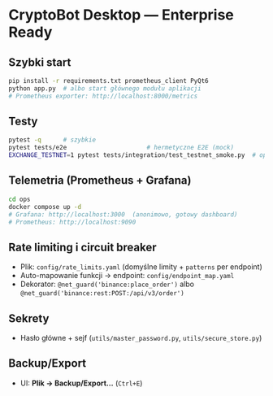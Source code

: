 # CryptoBot Desktop — Enterprise Ready

## Szybki start
```bash
pip install -r requirements.txt prometheus_client PyQt6
python app.py  # albo start głównego modułu aplikacji
# Prometheus exporter: http://localhost:8000/metrics
```

## Testy
```bash
pytest -q      # szybkie
pytest tests/e2e                      # hermetyczne E2E (mock)
EXCHANGE_TESTNET=1 pytest tests/integration/test_testnet_smoke.py  # opcjonalny testnet
```

## Telemetria (Prometheus + Grafana)
```bash
cd ops
docker compose up -d
# Grafana: http://localhost:3000  (anonimowo, gotowy dashboard)
# Prometheus: http://localhost:9090
```

## Rate limiting i circuit breaker
- Plik: `config/rate_limits.yaml` (domyślne limity + `patterns` per endpoint)
- Auto-mapowanie funkcji -> endpoint: `config/endpoint_map.yaml`
- Dekorator: `@net_guard('binance:place_order')` albo `@net_guard('binance:rest:POST:/api/v3/order')`

## Sekrety
- Hasło główne + sejf (`utils/master_password.py`, `utils/secure_store.py`)

## Backup/Export
- UI: **Plik → Backup/Export…** (`Ctrl+E`)
